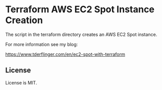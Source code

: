 # Terraform AWS EC2 Spot Instance Creation

The script in the terraform directory creates an AWS EC2 Spot instance.

For more information see my blog:

https://www.tderflinger.com/en/ec2-spot-with-terraform

## License

License is MIT.
